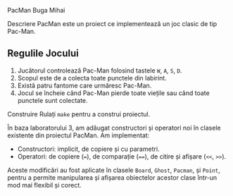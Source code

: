 PacMan Buga Mihai

 Descriere
PacMan este un proiect ce implementează un joc clasic de tip Pac-Man.

## Regulile Jocului
1. Jucătorul controlează Pac-Man folosind tastele `W`, `A`, `S`, `D`.
2. Scopul este de a colecta toate punctele din labirint.
3. Există patru fantome care urmăresc Pac-Man.
4. Jocul se încheie când Pac-Man pierde toate viețile sau când toate punctele sunt colectate.

 Construire
Rulați `make` pentru a construi proiectul.

În baza laboratorului 3, am adăugat constructori și operatori noi în clasele existente din proiectul PacMan. 
Am implementat:

- Constructori: implicit, de copiere și cu parametri.
- Operatori: de copiere (`=`), de comparație (`==`), de citire și afișare (`<<`, `>>`).

Aceste modificări au fost aplicate în clasele `Board`, `Ghost`, `Pacman`, și `Point`, pentru a permite manipularea și afișarea obiectelor acestor clase într-un mod mai flexibil și corect.
